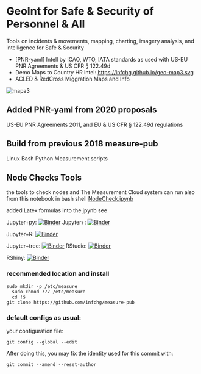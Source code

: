 # GeoInt for Safe & Security of Personnel & All 

Tools on incidents & movements, mapping, charting, imagery analysis, and intelligence for Safe & Security  

- [PNR-yaml] Intell by  ICAO, WTO, IATA standards as used with US-EU PNR Agreements & US CFR § 122.49d  
- Demo Maps to Country HR intel:   https://infchg.github.io/geo-map3.svg
- ACLED & RedCross Miggration Maps and Info

![mapa3](https://infchg.github.io/geo-map3.svg)


## Added PNR-yaml from 2020 proposals

US-EU PNR Agreements 2011, and EU & US CFR § 122.49d regulations

## Build from previous 2018 measure-pub
Linux Bash Python Measurement scripts

## Node Checks Tools

the tools to check nodes and The Measurement Cloud system
can run also from this notebook in bash shell  [NodeCheck.ipynb](NodeCheck.ipynb)

added Latex formulas into the jpynb
see 

Jupyter+py: [![Binder](http://mybinder.org/badge_logo.svg)](http://mybinder.org/v2/gh/infchg/GeoInt/master?filepath=geoMap.ipynb)
Jupyter+: [![Binder](http://mybinder.org/badge_logo.svg)](http://mybinder.org/v2/gh/infchg/GeoInt/master?filepath=NodeCheck.ipynb)


Jupyter+R: [![Binder](http://mybinder.org/badge_logo.svg)](http://mybinder.org/v2/gh/infchg/GeoInt/master?filepath=map_jupyter_R.ipynb)
 
Jupyter+tree: [![Binder](http://gke2.mybinder.org/badge_logo.svg)](http://mybinder.org/v2/gh/infchg/GeoInt/master?urlpath=tree)
RStudio: [![Binder](http://mybinder.org/badge_logo.svg)](http://mybinder.org/v2/gh/infchg/GeoInt/master?urlpath=rstudio)

RShiny: [![Binder](http://mybinder.org/badge_logo.svg)](http://mybinder.org/v2/gh/infchg/GeoInt/master?urlpath=shiny/bus-dashboard/)


### recommended location and install

```
sudo mkdir -p /etc/measure
  sudo chmod 777 /etc/measure
  cd !$
git clone https://github.com/infchg/measure-pub
```


### default configs as usual:

your configuration file:

    git config --global --edit

After doing this, you may fix the identity used for this commit with:

    git commit --amend --reset-author


